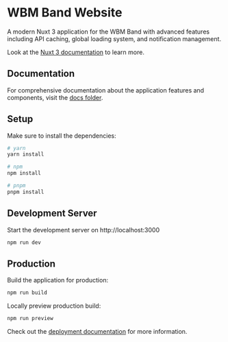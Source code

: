 # WBM Band Website

A modern Nuxt 3 application for the WBM Band with advanced features including API caching, global loading system, and notification management.

Look at the [Nuxt 3 documentation](https://nuxt.com/docs/getting-started/introduction) to learn more.

## Documentation

For comprehensive documentation about the application features and components, visit the [docs folder](./docs/README.md).

## Setup

Make sure to install the dependencies:

```bash
# yarn
yarn install

# npm
npm install

# pnpm
pnpm install
```

## Development Server

Start the development server on http://localhost:3000

```bash
npm run dev
```

## Production

Build the application for production:

```bash
npm run build
```

Locally preview production build:

```bash
npm run preview
```

Check out the [deployment documentation](https://nuxt.com/docs/getting-started/deployment) for more information.
